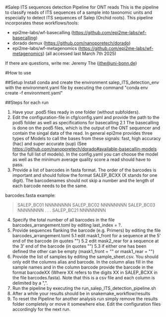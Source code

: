 #Salep ITS sequences detection Pipeline for ONT reads
This is the pipeline to classify reads of ITS sequences of a sample into taxonomic units and especially to detect ITS sequences of Salep (Orchid roots).
This pipeline incorporates these workflows/tools:
- epi2me-labs/wf-basecalling (https://github.com/epi2me-labs/wf-basecalling)
- dorado demux (https://github.com/nanoporetech/dorado)
- epi2me-labs/wf-metagenomics (https://github.com/epi2me-labs/wf-metagenomics)
(all accessed last March 7th 2025)

If there are questions, write me: Jeremy The (jthe@uni-bonn.de)

#How to use

##Setup
Install conda and create the environment salep_ITS_detection_env with the environment.yaml file by executing the command "conda env create -f environment.yaml"

##Steps for each run
1. Have your .pod5 files ready in one folder (without subfolders).
2. Edit the configuration-file in cfg/config.yaml and provide the path to the pod5 folder as well as specifications for basecalling
2.1 The basecalling is done on the pod5 files, which is the output of the ONT sequencer and contain the singal data of the read. In general epi2me provides three types of Models to call the bases from these signals: fast, high accuracy (hac) and super accurate (sup) (See https://github.com/nanoporetech/dorado#available-basecallin-models for the full list of models). In the config.yaml you can choose the model as well as the minimum average quality score a read should have to pass.
3. Provide a list of barcodes in fasta format. The order of the barcodes is important and should follow the format SALEP_BCXX (X stands for one digit). The barcodenames should not skip a number and the length of each barcode needs to be the same.

barcodes.fasta example:
>SALEP_BC01
NNNNNNNN
>SALEP_BC02
NNNNNNNN
>SALEP_BC03
NNNNNNNN
.
.
.
>SALEP_BC21
NNNNNNNN

4. Specify the total number of all barcodes in the file barcodes_arrangement.toml by editing last_index = ?.
5. Provide sequences flanking the barcode (e.g. Primers) by editing the file barcodes_arrangement.toml
5.1 edit mask1_front for a sequence at the 5' end of the barcode (in quotes "")
5.2 edit mask2_rear for a sequence at the 3' end of the barcode (in quotes "")
5.3 if either one has been defined the other can be empty (mask1_front = "" or mask1_rear = "")
6. Provide the list of samples by editing the sample_sheet.csv. You should only edit the columns alias and barcode. In the column alias fill in the sample names and in the column barcode provide the barcode in the format barcodeXX (Where XX refers to the digits XX in SALEP_BCXX in the file barcodes.fasta). Note that this is a csv file and each column is delimited by a ",".
7. Run the pipeline by executing the run_salep_ITS_detection_pipeline.sh
8. After a while your results should be in snakemake_workflow/results
9. To reset the Pipeline for another analysis run simply remove the results folder completely or move it somewhere else. Edit the configuration files accordingly for the next run.

